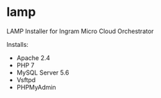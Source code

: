 # lamp

LAMP Installer for Ingram Micro Cloud Orchestrator

Installs:

- Apache 2.4
- PHP 7
- MySQL Server 5.6
- Vsftpd
- PHPMyAdmin

